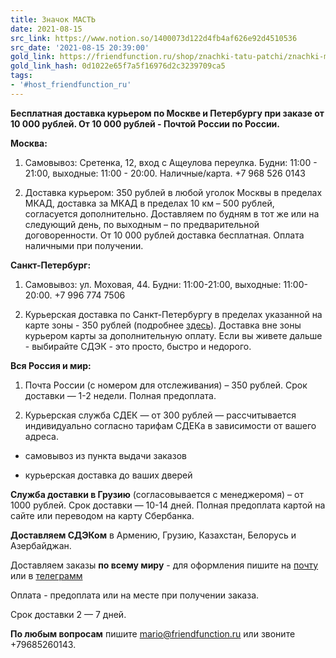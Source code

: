 ```yaml
---
title: Значок МАСТЬ
date: 2021-08-15
src_link: https://www.notion.so/1400073d122d4fb4af626e92d4510536
src_date: '2021-08-15 20:39:00'
gold_link: https://friendfunction.ru/shop/znachki-tatu-patchi/znachki-mast-raznye-dizayny/
gold_link_hash: 0d1022e65f7a5f16976d2c3239709ca5
tags:
- '#host_friendfunction_ru'
---
```




**Бесплатная доставка курьером по Москве и Петербургу при заказе от 10 000 рублей. От 10 000 рублей - Почтой России по России.**




**Москва:**




 1. Самовывоз: Сретенка, 12, вход с Ащеулова переулка. Будни: 11:00 - 21:00, выходные: 11:00 - 20:00. Наличные/карта. +7 968 526 0143




 2. Доставка курьером: 350 рублей в любой уголок Москвы в пределах МКАД, доставка за МКАД в пределах 10 км – 500 рублей, согласуется дополнительно. Доставляем по будням в тот же или на следующий день, по выходным – по предварительной договоренности. От 10 000 рублей доставка бесплатная. Оплата наличными при получении.




**Санкт-Петербург:**




 1. Самовывоз: ул. Моховая, 44. Будни: 11:00-21:00, выходные: 11:00-20:00. +7 996 774 7506




 2. Курьерская доставка по Санкт-Петербургу в пределах указанной на карте зоны - 350 рублей (подробнее [здесь](https://friendfunction.ru/about-us/)). Доставка вне зоны курьером карты за дополнительную оплату. Если вы живете дальше - выбирайте СДЭК - это просто, быстро и недорого.



**Вся Россия и мир:**

 1. Почта России (с номером для отслеживания) – 350 рублей. Срок доставки — 1-2 недели. Полная предоплата.




 2. Курьерская служба СДЕК — от 300 рублей — рассчитывается индивидуально согласно тарифам СДЕКа в зависимости от вашего адреса.




 - самовывоз из пункта выдачи заказов




 - курьерская доставка до ваших дверей



**Служба доставки в Грузию** (согласовывается с менеджеромя) – от 1000 рублей. Срок доставки — 10-14 дней. Полная предоплата картой на сайте или переводом на карту Сбербанка.


**Доставляем СДЭКом** в Армению, Грузию, Казахстан, Белорусь и Азербайджан.


Доставляем заказы **по всему миру** - для оформления пишите на [почту](mailto:mario@friendfunction.ru) или в [телеграмм](https://t.me/friendfunction/)



 Оплата - предоплата или на месте при получении заказа.




 Срок доставки 2 — 7 дней.



**По любым вопросам** пишите [mario@friendfunction.ru](mailto:mario@friendfunction.com) или звоните +79685260143.